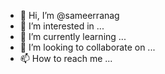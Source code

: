- 👋 Hi, I’m @sameerranag
- 👀 I’m interested in ...
- 🌱 I’m currently learning ...
- 💞️ I’m looking to collaborate on ...
- 📫 How to reach me ...

<!---
sameerranag/sameerranag is a ✨ special ✨ repository because its `README.md` (this file) appears on your GitHub profile.
You can click the Preview link to take a look at your changes.
--->
